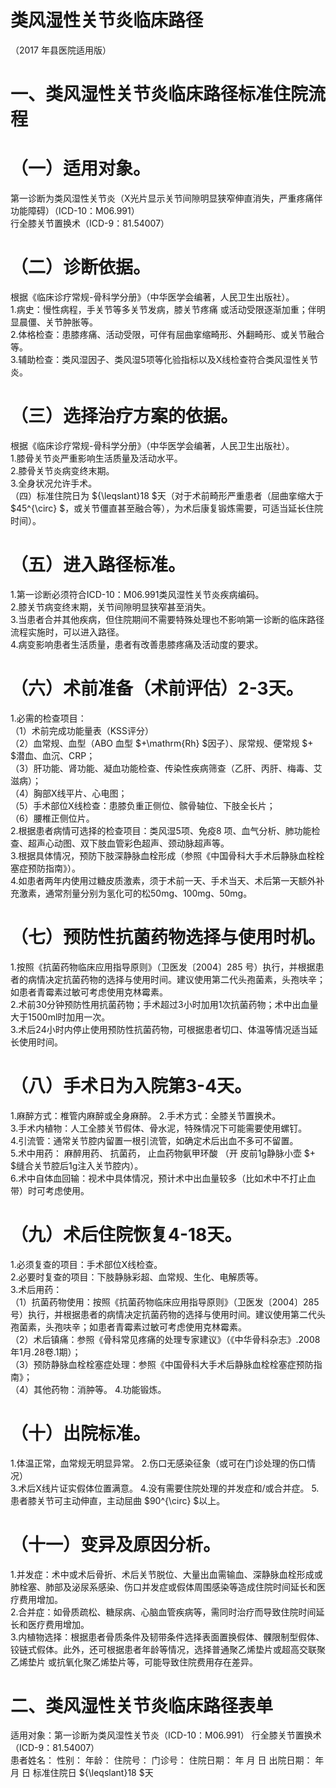 # 类风湿性关节炎临床路径  
（2017 年县医院适用版）  
# 一、类风湿性关节炎临床路径标准住院流程  
# （一）适用对象。  
第一诊断为类风湿性关节炎（X光片显示关节间隙明显狭窄伸直消失，严重疼痛伴功能障碍）（ICD-10：M06.991）  
行全膝关节置换术（ICD-9：81.54007）  
# （二）诊断依据。  
根据《临床诊疗常规-骨科学分册》（中华医学会编著，人民卫生出版社）。  
1.病史：慢性病程，手关节等多关节发病，膝关节疼痛 或活动受限逐渐加重；伴明显晨僵、关节肿胀等。  
2.体格检查：患膝疼痛、活动受限，可伴有屈曲挛缩畸形、外翻畸形、或关节融合等。  
3.辅助检查：类风湿因子、类风湿5项等化验指标以及X线检查符合类风湿性关节炎。  
# （三）选择治疗方案的依据。  
根据《临床诊疗常规-骨科学分册》（中华医学会编著，人民卫生出版社）。  
1.膝骨关节炎严重影响生活质量及活动水平。  
2.膝骨关节炎病变终末期。  
3.全身状况允许手术。  
（四）标准住院日为 ${\leqslant}18 $天（对于术前畸形严重患者（屈曲挛缩大于 $45^{\circ} $，或关节僵直甚至融合等），为术后康复锻炼需要，可适当延长住院时间）。  
# （五）进入路径标准。  
1.第一诊断必须符合ICD-10：M06.991类风湿性关节炎疾病编码。  
2.膝关节病变终末期，关节间隙明显狭窄甚至消失。  
3.当患者合并其他疾病，但住院期间不需要特殊处理也不影响第一诊断的临床路径流程实施时，可以进入路径。  
4.病变影响患者生活质量，患者有改善患膝疼痛及活动度的要求。  
# （六）术前准备（术前评估）2-3天。  
1.必需的检查项目：  
（1）术前完成功能量表（KSS评分）  
（2）血常规、血型（ABO 血型 $+\mathrm{Rh} $因子）、尿常规、便常规 $+ $潜血、血沉、CRP；  
（3）肝功能、肾功能、凝血功能检查、传染性疾病筛查（乙肝、丙肝、梅毒、艾滋病）；  
（4）胸部X线平片、心电图；  
（5）手术部位X线检查：患膝负重正侧位、髌骨轴位、下肢全长片；  
（6）腰椎正侧位片。  
2.根据患者病情可选择的检查项目：类风湿5项、免疫8 项、血气分析、肺功能检查、超声心动图、双下肢血管彩色超声、颈动脉超声等。  
3.根据具体情况，预防下肢深静脉血栓形成（参照《中国骨科大手术后静脉血栓栓塞症预防指南》）。  
4.如患者两年内使用过糖皮质激素，须于术前一天、手术当天、术后第一天额外补充激素，通常剂量分别为氢化可的松50mg、100mg、50mg。  
# （七）预防性抗菌药物选择与使用时机。  
1.按照《抗菌药物临床应用指导原则》（卫医发〔2004〕285 号）执行，并根据患者的病情决定抗菌药物的选择与使用时间。建议使用第二代头孢菌素，头孢呋辛；如患者青霉素过敏可考虑使用克林霉素。  
2.术前30分钟预防性用抗菌药物；手术超过3小时加用1次抗菌药物；术中出血量大于1500ml时加用一次。  
3.术后24小时内停止使用预防性抗菌药物，可根据患者切口、体温等情况适当延长使用时间。  
# （八）手术日为入院第3-4天。  
1.麻醉方式：椎管内麻醉或全身麻醉。 2.手术方式：全膝关节置换术。  
3.手术内植物：人工全膝关节假体、骨水泥，特殊情况下可能需要使用螺钉。  
4.引流管：通常关节腔内留置一根引流管，如确定术后出血不多可不留置。  
5.术中用药： 麻醉用药、 抗菌药， 止血药物氨甲环酸 （开 皮前1g静脉小壶 $+ $缝合关节腔后1g注入关节腔内）。  
6.术中自体血回输：视术中具体情况，预计术中出血量较多（比如术中不打止血带）时可考虑使用。  
# （九）术后住院恢复4-18天。  
1.必须复查的项目：手术部位X线检查。  
2.必要时复查的项目：下肢静脉彩超、血常规、生化、电解质等。  
3.术后用药：  
（1）抗菌药物使用：按照《抗菌药物临床应用指导原则》（卫医发〔2004〕285号）执行，并根据患者的病情决定抗菌药物的选择与使用时间。建议使用第二代头孢菌素，头孢呋辛；如患者青霉素过敏可考虑使用克林霉素。  
（2）术后镇痛：参照《骨科常见疼痛的处理专家建议》（《中华骨科杂志》.2008年1月.28卷.1期）；  
（3）预防静脉血栓栓塞症处理：参照《中国骨科大手术后静脉血栓栓塞症预防指南》；  
（4）其他药物：消肿等。 4.功能锻炼。  
# （十）出院标准。  
1.体温正常，血常规无明显异常。 2.伤口无感染征象（或可在门诊处理的伤口情况）  
3.术后X线片证实假体位置满意。 4.没有需要住院处理的并发症和/或合并症。 5.患者膝关节可主动伸直，主动屈曲 $90^{\circ} $以上。  
# （十一）变异及原因分析。  
1.并发症：术中或术后骨折、术后关节脱位、大量出血需输血、深静脉血栓形成或肺栓塞、肺部及泌尿系感染、伤口并发症或假体周围感染等造成住院时间延长和医疗费用增加。  
2.合并症：如骨质疏松、糖尿病、心脑血管疾病等，需同时治疗而导致住院时间延长和医疗费用增加。  
3.内植物选择：根据患者骨质条件及韧带条件选择表面置换假体、髁限制型假体、铰链式假体。此外，还可根据患者年龄等情况，选择普通聚乙烯垫片或超高交联聚乙烯垫片 或抗氧化聚乙烯垫片等，可能导致住院费用存在差异。  
# 二、类风湿性关节炎临床路径表单  
适用对象：第一诊断为类风湿性关节炎（ICD-10：M06.991） 行全膝关节置换术（ICD-9：81.54007）  
患者姓名：           性别：    年龄：    住院号：      门诊号：        住院日期：   年  月  日   出院日期：   年  月  日    标准住院日 ${\leqslant}18 $天  
